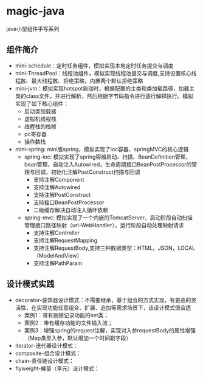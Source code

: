 # magic-java
java小型组件手写系列

## 组件简介
* mini-schedule：定时任务组件，模拟实现本地定时任务提交与调度
* mini-ThreadPool：线程池组件，模拟实现线程池提交与调度,支持设置核心线程数、最大线程数、拒绝策略，内置两个默认拒绝策略
* mini-jvm：模拟实现hotspot启动时，根据配置的主类和类加载路径，加载主类的class文件，并进行解析，然后根据字节码指令进行逐行解释执行。模拟实现了如下核心组件：
  * 启动类加载器
  * 虚拟机线程栈
  * 线程栈的栈帧
  * pc寄存器
  * 操作数栈
* mini-spring: mini版spring，模拟实现了ioc容器、springMVC的核心逻辑
  * spring-ioc: 模拟实现了spring容器启动、扫描、BeanDefinition管理，bean管理，自动注入Autowired，生命周期接口BeanPostProcessor的管理与回调，初始化注解PostConstruct扫描与回调
    * 支持注解Component
    * 支持注解Autowired
    * 支持注解PostConstruct
    * 支持接口BeanPostProcessor
    * 二级缓存解决自动注入循环依赖
  * spring-mvc: 模拟实现了一个内嵌的TomcatServer，启动阶段自动扫描管理接口路径映射（uri-WebHandler），运行阶段自动处理映射请求
    * 支持注解Controller
    * 支持注解RequestMapping
    * 支持注解RequestBody,支持三种数据类型：HTML，JSON，LOCAL（ModelAndView）
    * 支持注解PathParam

## 设计模式实践
* decorator-装饰器设计模式：不需要继承，基于组合的方式实现，有更高的灵活性，在实现功能任意组合、扩展、追加等需求场景下，该设计模式很合适
  * 案例1：带有删除记录功能的set类；
  * 案例2：带有缓存功能的文件输入流；
  * 案例3：增强spring的request注解，实现对入参requestBody的属性增强（Map类型入参，默认增加一个时间戳字段）
* iterator-迭代器设计模式：
* composite-组合设计模式：
* chain-责任链设计模式：
* flyweight-蝇量（享元）设计模式：
